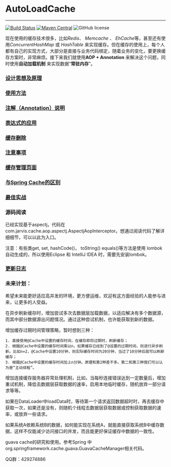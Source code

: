 # AutoLoadCache
---------------------------------------------
[![Build Status](http://img.shields.io/travis/qiujiayu/AutoLoadCache.svg?style=flat&branch=master)](https://travis-ci.org/qiujiayu/AutoLoadCache)
[![Maven Central](https://img.shields.io/maven-central/v/com.github.qiujiayu/autoload-cache.svg?style=flat-square)](https://maven-badges.herokuapp.com/maven-central/com.github.qiujiayu/autoload-cache/)
![GitHub license](https://img.shields.io/github/license/qiujiayu/AutoLoadCache.svg?style=flat-square)


现在使用的缓存技术很多，比如*Redis*、 *Memcache* 、 *EhCache*等，甚至还有使用*ConcurrentHashMap* 或 *HashTable* 来实现缓存。但在缓存的使用上，每个人都有自己的实现方式，大部分是直接与业务代码绑定，随着业务的变化，要更换缓存方案时，非常麻烦。接下来我们就使用**AOP + Annotation** 来解决这个问题，同时使用**自动加载机制** 来实现数据“**常驻内存**”。


### [设计思想及原理](./doc/idea.md)

### [使用方法](./doc/use.md)

### [注解（Annotation）说明](./doc/annotations.md)

### [表达式的应用](./doc/script.md)

### [缓存删除](./doc/deleteCache.md)

### [注意事项](./doc/warning.md)

### [缓存管理页面](./doc/admin.md)

### [与Spring Cache的区别](./doc/SpringCache.md)

### [最佳实战](./doc/suggest.md)

### 源码阅读

已经实现基于aspectj，代码在com.jarvis.cache.aop.aspectj.AspectjAopInterceptor。想通过阅读代码了解详细细节，可以以此为入口。

注意：有些类get, set, hashCode()， toString() equals()等方法是使用 lombok 自动生成的，所以使用Eclipse 和 IntelliJ IDEA 时，需要先安装lombok。


### [更新日志](./doc/changesLog.md)

### 未来计划：
希望未来能更好适应高并发的环境，更方便运维，欢迎有这方面经验的人能参与进来，让更多的人受益。

在异步刷新缓存时，增加尝试多次去数据层加载数据，以适应解决有多个数据源，而其中部分数据源出问题情况。通过这种尝试机制，也许能获取到新的数据。

增加缓存过期时间管理策略，暂时想到三种：

    1. 直接使用@Cache中设置的缓存时间，在缓存即将过期时，刷新缓存；
    2. 根据@Cache中设置的缓存时间乘以n，如果缓存已经到了@设置的过期时间，则进行异步刷新。比如n=2，@Cache中设置10分钟，则实际缓存时间为20分钟，当过了10分钟后就可以刷新缓存；
    3. 根据@Cache中设置的缓存时间加上n分钟。原理和第2种差不多。第二和第三种我们可以认为是“主动续租”。
    
增加连接缓存服务器异常处理机制，比如，当每秒连接错误达到一定数量后，增加重试机制，降低去数据层获取数据的速率，启用本地临时缓存，随机放弃一部分请求等等。

如果在DataLoader中loadData时，等待第一个请求返回数据超时时，再去缓存中获取一次，如果还是没有，则随机个线程去数据层获取数据或控制获取数据的速率，或放弃一些请求。

如果系统A依赖系统B的数据，如何能实现在系统A，就能直接获取系统B中缓存数据，这样不仅能减少访问接口的并发，而且能更好保证缓存中数据的一致性。


guava cache的研究和使用。参考Spring 中org.springframework.cache.guava.GuavaCacheManager相关代码。


QQ群：429274886